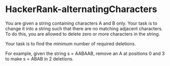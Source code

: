 # HackerRank-alternatingCharacters

You are given a string containing characters A and B only. Your task is to change it into a string such that there are no matching adjacent characters. To do this, you are allowed to delete zero or more characters in the string.

Your task is to find the minimum number of required deletions.

For example, given the string s = AABAAB, remove an A at positions 0 and 3 to make s = ABAB in 2 deletions.